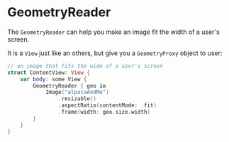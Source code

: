 # GeometryReader

The `GeometryReader` can help you make an image fit the width of a user's screen.

It is a `View` just like an others, but give you a `GeometryProxy` object to user:

```swift
// an image that fits the wide of a user's screen
struct ContentView: View {
    var body: some View {
        GeometryReader { geo in
            Image("alpacaAndMe")
                .resizable()
                .aspectRatio(contentMode: .fit)
                .frame(width: geo.size.width)
        }
    }
}
```

